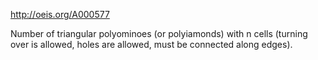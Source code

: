 http://oeis.org/A000577

Number of triangular polyominoes (or polyiamonds) with n cells (turning over is allowed, holes are allowed, must be connected along edges).
